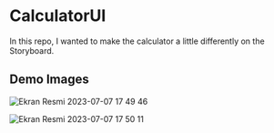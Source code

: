 # CalculatorUI

In this repo, I wanted to make the calculator a little differently on the Storyboard.

## Demo Images

![Ekran Resmi 2023-07-07 17 49 46](https://github.com/devyavuzulgar/CalculatorUI/assets/121100438/21b19259-48f0-4419-9093-d20ab359b858)

![Ekran Resmi 2023-07-07 17 50 11](https://github.com/devyavuzulgar/CalculatorUI/assets/121100438/39442525-e073-43f4-8297-c9029206b7bd)
